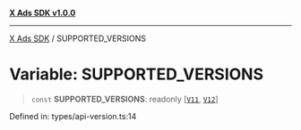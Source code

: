[**X Ads SDK v1.0.0**](../README.md)

***

[X Ads SDK](../globals.md) / SUPPORTED\_VERSIONS

# Variable: SUPPORTED\_VERSIONS

> `const` **SUPPORTED\_VERSIONS**: readonly \[[`V11`](../enumerations/APIVersion.md#v11), [`V12`](../enumerations/APIVersion.md#v12)\]

Defined in: types/api-version.ts:14
